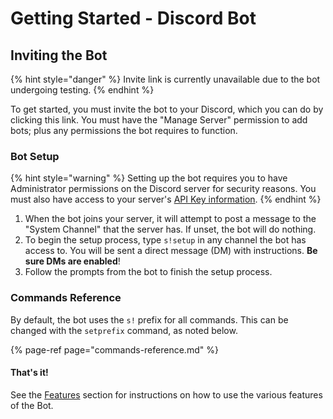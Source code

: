 # Getting Started - Discord Bot

## Inviting the Bot

{% hint style="danger" %}
Invite link is currently unavailable due to the bot undergoing testing.
{% endhint %}

To get started, you must invite the bot to your Discord, which you can do by clicking this link. You must have the "Manage Server" permission to add bots; plus any permissions the bot requires to function.

### Bot Setup

{% hint style="warning" %}
Setting up the bot requires you to have Administrator permissions on the Discord server for security reasons. You must also have access to your server's [API Key information](../../sonoran-cad/api-integration/getting-started/retrieving-your-credentials.md).
{% endhint %}

1. When the bot joins your server, it will attempt to post a message to the "System Channel" that the server has. If unset, the bot will do nothing. 
2. To begin the setup process, type `s!setup` in any channel the bot has access to. You will be sent a direct message \(DM\) with instructions. **Be sure DMs are enabled**!
3. Follow the prompts from the bot to finish the setup process.

### Commands Reference

By default, the bot uses the `s!` prefix for all commands. This can be changed with the `setprefix` command, as noted below.

{% page-ref page="commands-reference.md" %}

#### That's it!

See the [Features](features/) section for instructions on how to use the various features of the Bot.



